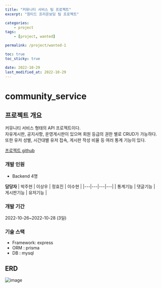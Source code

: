 ```yaml
---
title: "커뮤니티 서비스 팀 프로젝트"
excerpt: "원티드 프리온보딩 팀 프로젝트"

categories:
    - project
tags:
    - [project, wanted]

permalink: /project/wanted-1

toc: true
toc_sticky: true

date: 2022-10-29
last_modified_at: 2022-10-29
---
```


# community_service

## 프로젝트 개요

커뮤니티 서비스 형태의 API 프로젝트이다.\
자유게시판, 공지사항, 운영게시판이 있으며 회원 등급의 권한 별로 CRUD가 가능하다.\
또한 유저 성별, 시간대별 유저 접속, 게시판 작성 비율 등 여러 통계 기능이 있다.

[프로젝트 github](https://github.com/PreOnboarding-Team-F/community_service)

### 개발 인원
- Backend 4명

**담당자**
| 박주현  | 이상우 | 정효진 | 이수현 |
|---|---|---|---|
| 통계기능 | 댓글기능 | 게시판기능 |  유저기능 |

### 개발 기간
2022-10-26~2022-10-28 (3일)

### 기술 스택
- Framework: express
- ORM : prisma
- DB : mysql

## ERD
![image](https://user-images.githubusercontent.com/55984573/198518910-64d8373e-6a68-4a93-a499-003ce7ab5bff.png)



